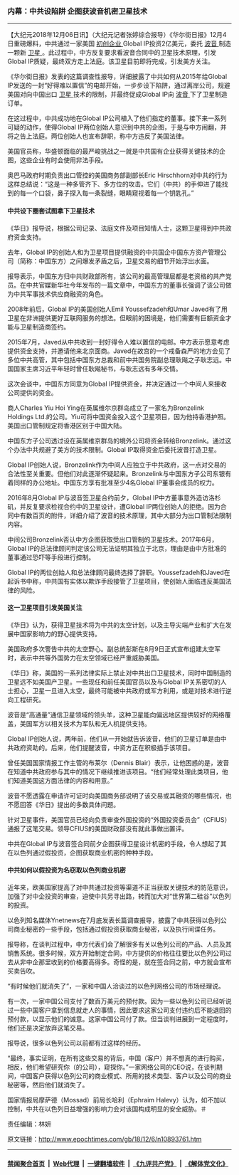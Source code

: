 ### 内幕：中共设陷阱 企图获波音机密卫星技术
------------------------

<p>
 【大纪元2018年12月06日讯】（大纪元记者张婷综合报导）《华尔街日报》12月4日重磅爆料，中共通过一家美国
 <a href="http://www.epochtimes.com/gb/tag/%E5%88%9D%E5%88%9B%E4%BC%81%E4%B8%9A.html">
  初创企业
 </a>
 Global IP投资2亿美元，委托
 <a href="http://www.epochtimes.com/gb/tag/%E6%B3%A2%E9%9F%B3.html">
  波音
 </a>
 制造一颗新
 <a href="http://www.epochtimes.com/gb/tag/%E5%8D%AB%E6%98%9F.html">
  卫星
 </a>
 。此过程中，中方反复要求看波音合同中的卫星技术原理，引发Global IP质疑，最终双方走上法庭。该卫星目前即将完成，引发美方关注。
</p>
<p>
 《华尔街日报》发表的这篇调查性报导，详细披露了中共如何从2015年给Global IP发送的一封“好得难以置信”的电邮开始，一步步设下陷阱，通过离岸公司，规避美国对向中国出口
 <a href="http://www.epochtimes.com/gb/tag/%E5%8D%AB%E6%98%9F.html">
  卫星
 </a>
 技术的限制，并最终促成Global IP向
 <a href="http://www.epochtimes.com/gb/tag/%E6%B3%A2%E9%9F%B3.html">
  波音
 </a>
 下了卫星制造订单。
</p>
<p>
 在这过程中，中共成功地在Global IP公司植入了他们指定的董事。接下来一系列可疑的动作，使得Global IP两位创始人意识到中共的企图，于是与中方闹翻，并将之告上法庭。两位创始人也宣布辞职，称中方违反了美国法律。
</p>
<p>
 美国官员称，华盛顿面临的最严峻挑战之一就是中共国有企业获得关键技术的企图，这些企业有时会使用非法手段。
</p>
<p>
 奥巴马政府时期负责出口管控的美国商务部副部长Eric Hirschhorn对中共的行为这样总结说：“这是一种多管齐下、多方位的攻击。它们（中共）的手伸进了能找到的每一个口袋，鼻子探入每一条裂缝，眼睛窥视着每一个钥匙孔。”
</p>
<h4>
 中共设下圈套试图拿下卫星技术
</h4>
<p>
 《华日》报导说，根据公司记录、法庭文件及项目知情人士，这颗卫星得到中共政府资金支持。
</p>
<p>
 去年，Global IP的创始人和为卫星项目提供融资的中共国企中国东方资产管理公司（简称：中国东方）之间爆发矛盾之后，卫星交易的细节开始浮出水面。
</p>
<p>
 报导表示，中国东方归中共财政部所有，该公司的最高管理层都是老资格的共产党员。在中共官媒新华社今年发布的一篇文章中，中国东方的董事长强调了该公司做为中共军事技术供应商融资的角色。
</p>
<p>
 2008年前后，Global IP的美国创始人Emil Youssefzadeh和Umar Javed有了用卫星在非洲提供更好互联网服务的想法。但眼前的困境是，他们需要有巨额资金才能与卫星制造商签约。
</p>
<p>
 2015年7月，Javed从中共收到一封好得令人难以置信的电邮。中方表示愿意考虑提供资金支持，并邀请他来北京面商。Javed在故宫的一个戒备森严的地方会见了多位中共高管，其中包括中国东方总裁和前中共国务院副总理耿飚之子耿志远。中国国家主席习近平年轻时曾任耿飚秘书，与耿志远有多年交情。
</p>
<p>
 这次会谈中，中国东方同意为Global IP提供资金，并决定通过一个中间人来接收公司提供的资金。
</p>
<p>
 商人Charles Yiu Hoi Ying在英属维尔京群岛成立了一家名为Bronzelink Holdings Ltd.的公司。Yiu可将中国资金投入这个卫星项目，因为他持香港护照。美国出口管制规定将香港区别于中国大陆。
</p>
<p>
 中国东方子公司透过设在英属维京群岛的境外公司将资金转给Bronzelink。通过这个办法中共规避了美方的技术限制。Global IP取得资金后委托波音打造卫星。
</p>
<p>
 Global IP创始人说，Bronzelink作为中间人应独立于中共政府，这一点对交易的合法性至关重要。但他们对此逐渐怀疑起来。Bronzelink与中国东方子公司东银有着同样的办公地址。中国东方享有批准至少4名Global IP董事会成员的权力。
</p>
<p>
 2016年8月Global IP与波音签卫星合约前夕，Global IP中方董事意外造访洛杉矶，并反复要求检视合约中的卫星设计，遭Global IP两位创始人的拒绝。因为合同中有数百页的附件，详细介绍了波音的技术原理，其中大部分为出口管制法限制内容。
</p>
<p>
 中间公司Bronzelink否认中方企图获取受出口管制的卫星技术。2017年6月，Global IP的总法律顾问判定该公司无法证明其独立于北京，理由是由中方批准的董事通过恐吓等手段进行控制。
</p>
<p>
 Global IP的两位创始人和总法律顾问最终选择了辞职。Youssefzadeh和Javed在起诉书中称，中共国有实体以欺诈手段接管了卫星项目，使创始人面临违反美国法律的风险。
</p>
<h4>
 这一卫星项目引发美国关注
</h4>
<p>
 《华日》认为，获得卫星技术将为中共的太空计划，以及主导尖端产业和扩大在发展中国家影响力的野心提供支持。
</p>
<p>
 美国政府多次警告中共的太空野心。副总统彭斯在8月9日正式宣布组建太空军时，表示中共等外国势力在太空领域已经严重威胁美国。
</p>
<p>
 《华日》称，美国的一系列法律实际上禁止对中共出口卫星技术，同时中国制造的卫星远不如美国产卫星。一些现任和前任美国官员以及与Global IP关系密切的人士担心，卫星一旦进入太空，最终可能被中共政府或军方利用，或是对技术进行逆向工程研究。
</p>
<p>
 波音是“高通量”通信卫星领域的领头羊，这种卫星能向偏远地区提供较好的网络覆盖，美国军方以相关技术为军队和无人机提供支持。
</p>
<p>
 Global IP创始人说，两年前，他们从一开始就告诉波音，他们的卫星订单是由中共政府资助的。后来，他们提醒波音，中资方正在积极插手该项目。
</p>
<p>
 曾任美国国家情报工作主管的布莱尔（Dennis Blair）表示，让他困惑的是，波音在知道中共政府参与其中的情况下继续推进该项目。“他们经常处理此类项目，他们知道美国这方面法律的内容和用意。”
</p>
<p>
 波音不愿透露在申请许可证时向美国商务部说明了该交易或其融资的哪些情况，也不愿回答《华日》提出的多数具体问题。
</p>
<p>
 针对卫星事件，美国官员已经向负责审查外国投资的“外国投资委员会”（CFIUS）通报了这笔交易。领导CFIUS的美国财政部没有就此事做出置评。
</p>
<p>
 中共在Global IP与波音签合同前夕企图获得卫星设计机密的手段，令人想起了其在以色列通过假投资，企图获取商业机密的种种手段。
</p>
<h4>
 中共如何以假投资为名窃取以色列商业机密
</h4>
<p>
 近年来，欧美国家提高了对中共通过投资等渠道不正当获取关键技术的防范意识，加强了对中企投资的审查，迫使中共另寻出路，转而加大对“世界第二硅谷”以色列的投资。
</p>
<p>
 以色列知名媒体Ynetnews在7月底发表长篇调查报导，披露了中共获得以色列公司商业秘密的一些手段，包括通过假投资获取商业秘密，以及执行间谍任务。
</p>
<p>
 报导称，在谈判过程中，中方代表们会了解很多有关以色列公司的产品、人员及其销售系统。很多时候，双方开始制定合同，中方提供的价格往往要比以色列公司过去从非中企那里收到的价格要高得多。奇怪的是，就在签合同之前，中方就会宣布买卖告吹。
</p>
<p>
 “有时候他们就消失了”，一家和中国人洽谈过的以色列网络公司的市场经理说。
</p>
<p>
 有一次，一家中国公司支付了数百万美元的预付款。因为一些以色列公司已经听说过一些中国客户拿到信息就走人的事情，因此要求这家公司支付违约后不能退回的预付款，以显示他们的诚意。这家中国公司付了款。但当谈判进展到一定程度时，他们还是决定放弃这笔交易。
</p>
<p>
 报导说，很多以色列公司以前都有过这样的经历。
</p>
<p>
 “最终，事实证明，在所有这些交易的背后，中国（客户）并不想真的进行购买，相反，他们希望研究你（的公司），窥探你。”一家网络公司的CEO说，在谈判期间，中国客户获得以色列公司的商业模式、所用的技术类型、客户以及公司的商业秘密等，然后他们就消失了。
</p>
<p>
 国家情报局摩萨德（Mossad）前局长哈利（Ephraim Halevy）认为，如不加以控制，中共在以色列日益增强的影响力会对该国构成明显的安全威胁。＃
</p>
<p>
 责任编辑：林妍
</p>

原文链接：http://www.epochtimes.com/gb/18/12/6/n10893761.htm


------------------------
#### [禁闻聚合首页](https://github.com/gfw-breaker/banned-news/blob/master/README.md) &nbsp;|&nbsp; [Web代理](https://github.com/gfw-breaker/open-proxy/blob/master/README.md) &nbsp;|&nbsp; [一键翻墙软件](https://github.com/gfw-breaker/nogfw/blob/master/README.md) &nbsp;|&nbsp; [《九评共产党》](https://github.com/gfw-breaker/9ping.md/blob/master/README.md#九评之一评共产党是什么) &nbsp;|&nbsp; [《解体党文化》](https://github.com/gfw-breaker/jtdwh.md/blob/master/README.md#绪论)